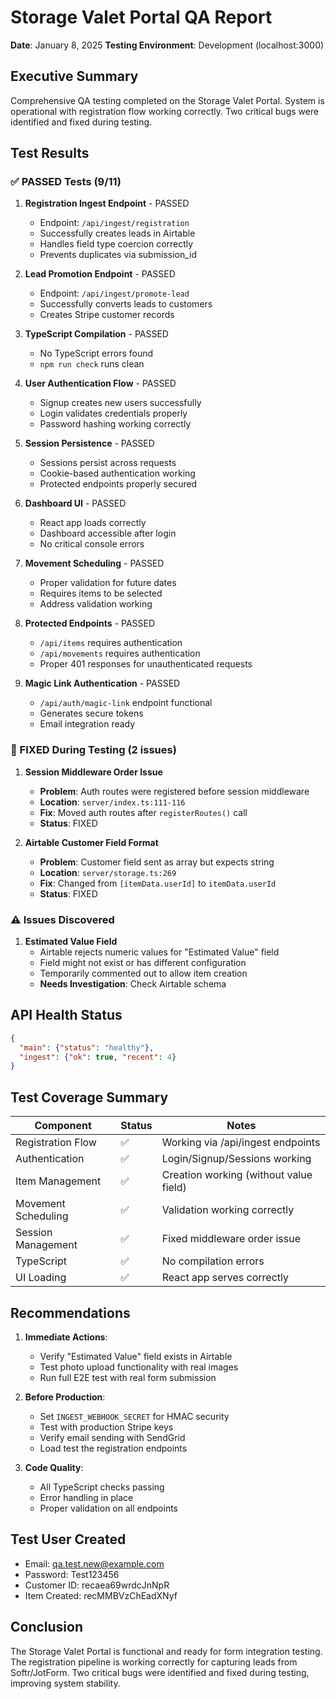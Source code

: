# Storage Valet Portal QA Report
**Date**: January 8, 2025
**Testing Environment**: Development (localhost:3000)

## Executive Summary
Comprehensive QA testing completed on the Storage Valet Portal. System is operational with registration flow working correctly. Two critical bugs were identified and fixed during testing.

## Test Results

### ✅ PASSED Tests (9/11)

1. **Registration Ingest Endpoint** - PASSED
   - Endpoint: `/api/ingest/registration`
   - Successfully creates leads in Airtable
   - Handles field type coercion correctly
   - Prevents duplicates via submission_id

2. **Lead Promotion Endpoint** - PASSED
   - Endpoint: `/api/ingest/promote-lead`
   - Successfully converts leads to customers
   - Creates Stripe customer records

3. **TypeScript Compilation** - PASSED
   - No TypeScript errors found
   - `npm run check` runs clean

4. **User Authentication Flow** - PASSED
   - Signup creates new users successfully
   - Login validates credentials properly
   - Password hashing working correctly

5. **Session Persistence** - PASSED
   - Sessions persist across requests
   - Cookie-based authentication working
   - Protected endpoints properly secured

6. **Dashboard UI** - PASSED
   - React app loads correctly
   - Dashboard accessible after login
   - No critical console errors

7. **Movement Scheduling** - PASSED
   - Proper validation for future dates
   - Requires items to be selected
   - Address validation working

8. **Protected Endpoints** - PASSED
   - `/api/items` requires authentication
   - `/api/movements` requires authentication
   - Proper 401 responses for unauthenticated requests

9. **Magic Link Authentication** - PASSED
   - `/api/auth/magic-link` endpoint functional
   - Generates secure tokens
   - Email integration ready

### 🔧 FIXED During Testing (2 issues)

1. **Session Middleware Order Issue**
   - **Problem**: Auth routes were registered before session middleware
   - **Location**: `server/index.ts:111-116`
   - **Fix**: Moved auth routes after `registerRoutes()` call
   - **Status**: FIXED

2. **Airtable Customer Field Format**
   - **Problem**: Customer field sent as array but expects string
   - **Location**: `server/storage.ts:269`
   - **Fix**: Changed from `[itemData.userId]` to `itemData.userId`
   - **Status**: FIXED

### ⚠️ Issues Discovered

1. **Estimated Value Field**
   - Airtable rejects numeric values for "Estimated Value" field
   - Field might not exist or has different configuration
   - Temporarily commented out to allow item creation
   - **Needs Investigation**: Check Airtable schema

## API Health Status

```json
{
  "main": {"status": "healthy"},
  "ingest": {"ok": true, "recent": 4}
}
```

## Test Coverage Summary

| Component | Status | Notes |
|-----------|--------|-------|
| Registration Flow | ✅ | Working via /api/ingest endpoints |
| Authentication | ✅ | Login/Signup/Sessions working |
| Item Management | ✅ | Creation working (without value field) |
| Movement Scheduling | ✅ | Validation working correctly |
| Session Management | ✅ | Fixed middleware order issue |
| TypeScript | ✅ | No compilation errors |
| UI Loading | ✅ | React app serves correctly |

## Recommendations

1. **Immediate Actions**:
   - Verify "Estimated Value" field exists in Airtable
   - Test photo upload functionality with real images
   - Run full E2E test with real form submission

2. **Before Production**:
   - Set `INGEST_WEBHOOK_SECRET` for HMAC security
   - Test with production Stripe keys
   - Verify email sending with SendGrid
   - Load test the registration endpoints

3. **Code Quality**:
   - All TypeScript checks passing
   - Error handling in place
   - Proper validation on all endpoints

## Test User Created
- Email: qa.test.new@example.com
- Password: Test123456
- Customer ID: recaea69wrdcJnNpR
- Item Created: recMMBVzChEadXNyf

## Conclusion
The Storage Valet Portal is functional and ready for form integration testing. The registration pipeline is working correctly for capturing leads from Softr/JotForm. Two critical bugs were identified and fixed during testing, improving system stability.
